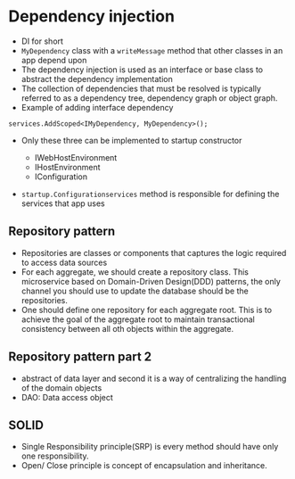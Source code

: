 # Dependency injection
- DI for short
- `MyDependency` class with a `writeMessage` method that other classes in an app depend upon
- The dependency injection is used as an interface or base class to abstract the dependency implementation
- The collection of dependencies that must be resolved is typically referred to as a dependency tree, dependency graph or object graph.
- Example of adding interface dependency 
```
services.AddScoped<IMyDependency, MyDependency>();
```
- Only these three can be implemented to startup constructor
    - IWebHostEnvironment
    - IHostEnvironment
    - IConfiguration

- `startup.Configurationservices` method is responsible for defining the services that app uses

## Repository pattern
- Repositories are classes or components that captures the logic required to access data sources
- For each aggregate, we should create a repository class. This microservice based on Domain-Driven Design(DDD) patterns, the only channel you should use to update the database should be the repositories. 
- One should define one repository for each aggregate root. This is to achieve the goal of the aggregate root to maintain transactional consistency between all oth objects within the aggregate.

## Repository pattern part 2
- abstract of data layer and second it is a way of centralizing the handling of the domain objects
- DAO: Data access object 

## SOLID
- Single Responsibility principle(SRP) is every method should have only one responsibility.
- Open/ Close principle is concept of encapsulation and inheritance. 